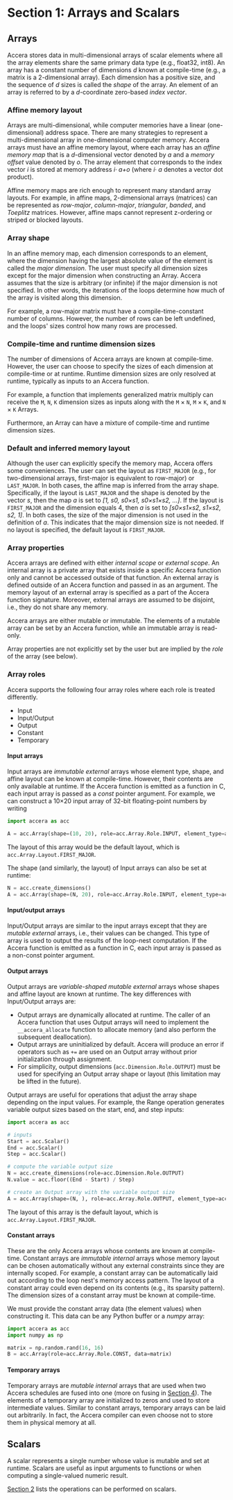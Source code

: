[//]: # (Project: Accera)
[//]: # (Version: v1.2)

# Section 1: Arrays and Scalars

## Arrays
Accera stores data in multi-dimensional arrays of scalar elements where all the array elements share the same primary data type (e.g., float32, int8). An array has a constant number of dimensions *d* known at compile-time (e.g., a matrix is a 2-dimensional array). Each dimension has a positive size, and the sequence of *d* sizes is called the *shape* of the array. An element of an array is referred to by a *d*-coordinate zero-based *index vector*.

### Affine memory layout
Arrays are multi-dimensional, while computer memories have a linear (one-dimensional) address space. There are many strategies to represent a multi-dimensional array in one-dimensional computer memory. Accera arrays must have an affine memory layout, where each array has an *affine memory map* that is a *d*-dimensional vector denoted by *a* and a *memory offset* value denoted by *o*. The array element that corresponds to the index vector *i* is stored at memory address *i&middot; a+o* (where *i&middot; a* denotes a vector dot product).

Affine memory maps are rich enough to represent many standard array layouts. For example, in affine maps, 2-dimensional arrays (matrices) can be represented as *row-major*, *column-major*, *triangular*, *banded*, and *Toeplitz* matrices. However, affine maps cannot represent z-ordering or striped or blocked layouts.

[comment]: # (MISSING: add a mechanism that would support z-order, blocked, and striped arrays. Basically, this is equivalent to adding mod and floordiv operations to the memory map. Alternatively, this could be achieved by somehow adding split and reorder operations to arrays, or an optional functor that does index vector calculations and returns a scalar index)

[comment]: # (Consider adding examples to illustrate affine memory maps and concepts introduced above)

### Array shape
In an affine memory map, each dimension corresponds to an element, where the dimension having the largest absolute value of the element is called the *major dimension*. The user must specify all dimension sizes except for the major dimension when constructing an Array. Accera assumes that the size is arbitrary (or infinite) if the major dimension is not specified. In other words, the iterations of the loops determine how much of the array is visited along this dimension. 

For example, a row-major matrix must have a compile-time-constant number of columns. However, the number of rows can be left undefined, and the loops' sizes control how many rows are processed.

### Compile-time and runtime dimension sizes
The number of dimensions of Accera arrays are known at compile-time. However, the user can choose to specify the sizes of each dimension at compile-time or at runtime. Runtime dimension sizes are only resolved at runtime, typically as inputs to an Accera function.

For example, a function that implements generalized matrix multiply can receive the `M`, `N`, `K` dimension sizes as inputs along with the `M` &times; `N`, `M` &times; `K`, and `N` &times; `K` Arrays.

Furthermore, an Array can have a mixture of compile-time and runtime dimension sizes.

### Default and inferred memory layout
Although the user can explicitly specify the memory map, Accera offers some conveniences. The user can set the layout as `FIRST_MAJOR` (e.g., for two-dimensional arrays, first-major is equivalent to row-major) or `LAST_MAJOR`. In both cases, the affine map is inferred from the array shape. Specifically, if the layout is `LAST_MAJOR` and the shape is denoted by the vector *s*, then the map *a* is set to *[1, s0, s0&times;s1, s0&times;s1&times;s2, ...]*. If the layout is `FIRST_MAJOR` and the dimension equals 4, then *a* is set to *[s0&times;s1&times;s2, s1&times;s2, s2, 1]*. In both cases, the size of the major dimension is not used in the definition of *a*. This indicates that the major dimension size is not needed. If no layout is specified, the default layout is `FIRST_MAJOR`.

### Array properties
Accera arrays are defined with either *internal scope* or *external scope*. An internal array is a private array that exists inside a specific Accera function only and cannot be accessed outside of that function. An external array is defined outside of an Accera function and passed in as an argument. The memory layout of an external array is specified as a part of the Accera function signature. Moreover, external arrays are assumed to be disjoint, i.e., they do not share any memory.

Accera arrays are either mutable or immutable. The elements of a mutable array can be set by an Accera function, while an immutable array is read-only.

Array properties are not explicitly set by the user but are implied by the *role* of the array (see below).

### Array roles
Accera supports the following four array roles where each role is treated differently. 

-   Input
-   Input/Output
-   Output
-   Constant
-   Temporary 

#### Input arrays
Input arrays are *immutable external* arrays whose element type, shape, and affine layout can be known at compile-time. However, their contents are only available at runtime. If the Accera function is emitted as a function in C, each input array is passed as a *const* pointer argument. For example, we can construct a 10&times;20 input array of 32-bit floating-point numbers by writing
```Python
import accera as acc

A = acc.Array(shape=(10, 20), role=acc.Array.Role.INPUT, element_type=acc.ScalarType.float32)
```
The layout of this array would be the default layout, which is `acc.Array.Layout.FIRST_MAJOR`.

The shape (and similarly, the layout) of Input arrays can also be set at runtime:

```Python
N = acc.create_dimensions()
A = acc.Array(shape=(N, 20), role=acc.Array.Role.INPUT, element_type=acc.ScalarType.float32)
```

#### Input/output arrays
Input/Output arrays are similar to the input arrays except that they are *mutable external* arrays, i.e., their values can be changed. This type of array is used to output the results of the loop-nest computation. If the Accera function is emitted as a function in C, each input array is passed as a non-const pointer argument.

#### Output arrays
Output arrays are *variable-shaped mutable external* arrays whose shapes and affine layout are known at runtime. The key differences with Input/Output arrays are:

* Output arrays are dynamically allocated at runtime. The caller of an Accera function that uses Output arrays will need to implement the `__accera_allocate` function to allocate memory (and also perform the subsequent deallocation).
* Output arrays are uninitialized by default. Accera will produce an error if operators such as `+=` are used on an Output array without prior initialization through assignment.
* For simplicity, output dimensions (`acc.Dimension.Role.OUTPUT`) must be used for specifying an Output array shape or layout (this limitation may be lifted in the future).

Output arrays are useful for operations that adjust the array shape depending on the input values. For example, the Range operation generates variable output sizes based on the start, end, and step inputs:

```Python
import accera as acc

# inputs
Start = acc.Scalar()
End = acc.Scalar()
Step = acc.Scalar()

# compute the variable output size
N = acc.create_dimensions(role=acc.Dimension.Role.OUTPUT)
N.value = acc.floor((End - Start) / Step)

# create an Output array with the variable output size
A = acc.Array(shape=(N, ), role=acc.Array.Role.OUTPUT, element_type=acc.ScalarType.float32)
```

The layout of this array is the default layout, which is `acc.Array.Layout.FIRST_MAJOR`.


#### Constant arrays
These are the only Accera arrays whose contents are known at compile-time. Constant arrays are *immutable internal* arrays whose memory layout can be chosen automatically without any external constraints since they are internally scoped. For example, a constant array can be automatically laid out according to the loop nest's memory access pattern. The layout of a constant array could even depend on its contents (e.g., its sparsity pattern). The dimension sizes of a constant array must be known at compile-time.

We must provide the constant array data (the element values) when constructing it. This data can be any Python buffer or a *numpy* array:
```Python
import accera as acc
import numpy as np

matrix = np.random.rand(16, 16)
B = acc.Array(role=acc.Array.Role.CONST, data=matrix)
```

#### Temporary arrays
Temporary arrays are *mutable internal* arrays that are used when two Accera schedules are fused into one (more on fusing in [Section 4](<04%20Fusing.md>)). The elements of a temporary array are initialized to zeros and used to store intermediate values. Similar to constant arrays, temporary arrays can be laid out arbitrarily. In fact, the Accera compiler can even choose not to store them in physical memory at all. 

## Scalars
A scalar represents a single number whose value is mutable and set at runtime. Scalars are useful as input arguments to functions or when computing a single-valued numeric result.

[Section 2](<02%20Simple%20Affine%20Loop%20Nests.md>) lists the operations can be performed on scalars.


<div style="page-break-after: always;"></div>


